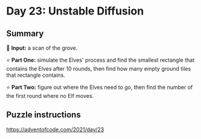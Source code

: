 # Day 23: Unstable Diffusion

## Summary

📃 **Input:** a scan of the grove.

⭐ **Part One:** simulate the Elves' process and find the smallest rectangle that contains the Elves after 10 rounds, then find how many empty ground tiles that rectangle contains.

⭐ **Part Two:** figure out where the Elves need to go, then find the number of the first round where no Elf moves.

## Puzzle instructions
https://adventofcode.com/2021/day/23